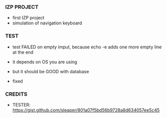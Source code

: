 ### IZP PROJECT

- first IZP project
- simulation of navigation keyboard

### TEST

- test FAILED on empty imput, because echo -e adds one more empty line at the end
- it depends on OS you are using
- but it should be GOOD with database

- fixed

### CREDITS

- TESTER: https://gist.github.com/sleaper/801a07f5bd56b9728a8d634057ee5c45
